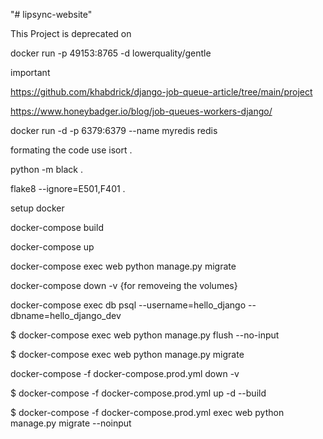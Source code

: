 "# lipsync-website" 




This Project is deprecated on

docker run -p 49153:8765 -d lowerquality/gentle


important

https://github.com/khabdrick/django-job-queue-article/tree/main/project

https://www.honeybadger.io/blog/job-queues-workers-django/

docker run -d -p 6379:6379 --name myredis redis

formating the code use
isort .

python -m black .

flake8 --ignore=E501,F401 .




setup docker

docker-compose build 

docker-compose up

docker-compose exec web python manage.py migrate 

docker-compose down -v {for removeing the volumes}

docker-compose exec db psql --username=hello_django --dbname=hello_django_dev

$ docker-compose exec web python manage.py flush --no-input

$ docker-compose exec web python manage.py migrate

docker-compose -f docker-compose.prod.yml down -v

$ docker-compose -f docker-compose.prod.yml up -d --build

$ docker-compose -f docker-compose.prod.yml exec web python manage.py migrate --noinput